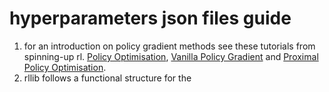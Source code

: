 # hyperparameters json files guide

1. for an introduction on policy gradient methods see these tutorials from spinning-up rl. [Policy Optimisation](https://spinningup.openai.com/en/latest/spinningup/rl_intro3.html), [Vanilla Policy Gradient](https://spinningup.openai.com/en/latest/algorithms/vpg.html#id1) and [Proximal Policy Optimisation](https://spinningup.openai.com/en/latest/algorithms/ppo.html).
2. rllib follows a functional structure for the 